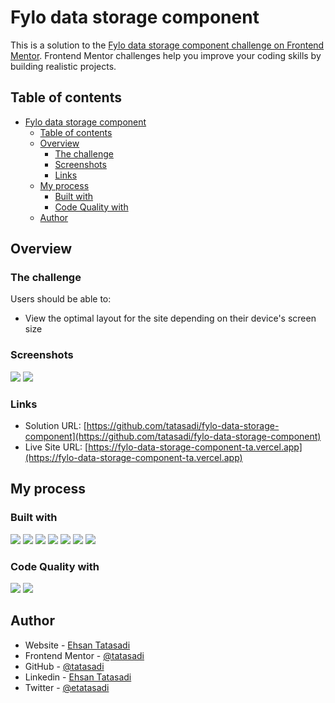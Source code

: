 # Fylo data storage component

This is a solution to the [Fylo data storage component challenge on Frontend Mentor](https://www.frontendmentor.io/challenges/fylo-data-storage-component-1dZPRbV5n). Frontend Mentor challenges help you improve your coding skills by building realistic projects. 

## Table of contents

- [Fylo data storage component](#fylo-data-storage-component)
  - [Table of contents](#table-of-contents)
  - [Overview](#overview)
    - [The challenge](#the-challenge)
    - [Screenshots](#screenshots)
    - [Links](#links)
  - [My process](#my-process)
    - [Built with](#built-with)
    - [Code Quality with](#code-quality-with)
  - [Author](#author)

## Overview

### The challenge

Users should be able to:

- View the optimal layout for the site depending on their device's screen size

### Screenshots

![](./screenshot1.jpg)
![](./screenshot2.jpg)

### Links

- Solution URL: [https://github.com/tatasadi/fylo-data-storage-component](https://github.com/tatasadi/fylo-data-storage-component)
- Live Site URL: [https://fylo-data-storage-component-ta.vercel.app](https://fylo-data-storage-component-ta.vercel.app)

## My process

### Built with

![](https://img.shields.io/badge/HTML5-fff?style=for-the-badge&logo=HTML5&logoColor=fff&color=E34F26) ![](https://img.shields.io/badge/CSS3-fff?style=for-the-badge&logo=CSS3&logoColor=fff&color=29a4d9) ![](https://img.shields.io/badge/TypeScript-fff?style=for-the-badge&logo=TypeScript&logoColor=fff&color=2f74c0) ![](https://img.shields.io/badge/git-fff?style=for-the-badge&logo=git&logoColor=fff&color=e94e31)
![](https://img.shields.io/badge/React-fff?style=for-the-badge&logo=React&logoColor=000&color=5ed3f3) ![](https://img.shields.io/badge/Next.JS-fff?style=for-the-badge&logo=next.js&logoColor=fff&color=000) ![](https://img.shields.io/badge/tailwindcss-fff?style=for-the-badge&logo=tailwindcss&logoColor=fff&color=15b8c5)


### Code Quality with

![](https://img.shields.io/badge/eslint-fff?style=for-the-badge&logo=eslint&logoColor=fff&color=4930bd) ![](https://img.shields.io/badge/prettier-fff?style=for-the-badge&logo=prettier&logoColor=000&color=f3ae42)

## Author

- Website - [Ehsan Tatasadi](https://ehsan.tatasadi.com)
- Frontend Mentor - [@tatasadi](https://www.frontendmentor.io/profile/tatasadi)
- GitHub - [@tatasadi](https://github.com/tatasadi)
- Linkedin - [Ehsan Tatasadi](https://www.linkedin.com/in/ehsan-tatasadi-2161a433)
- Twitter - [@etatasadi](https://twitter.com/etatasadi)
